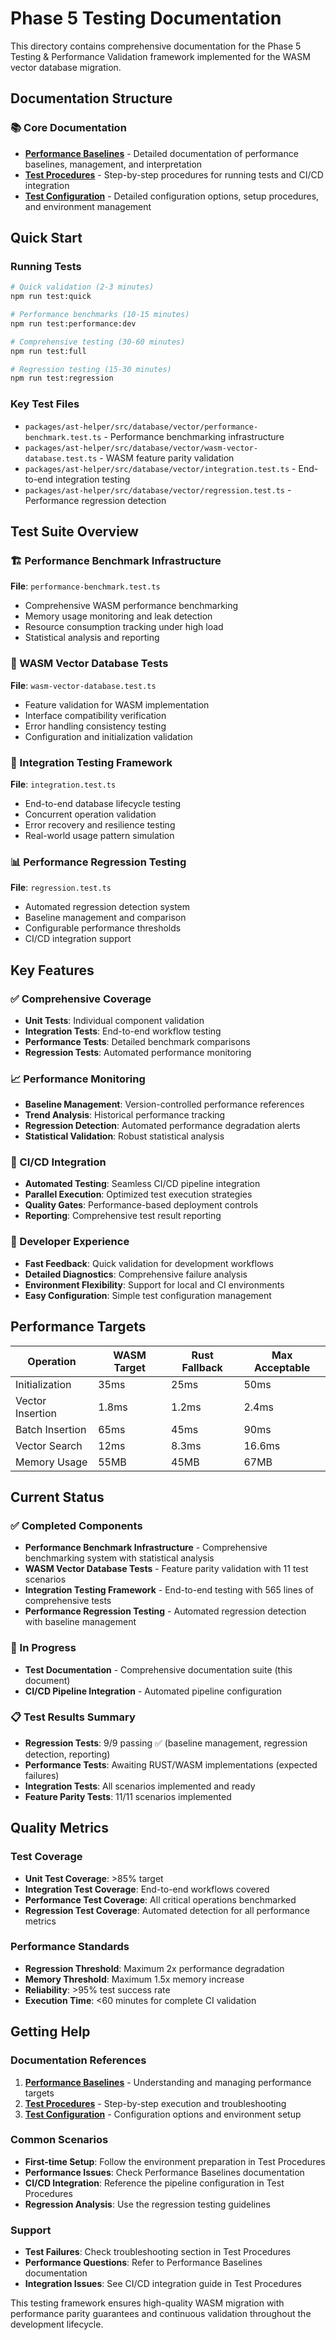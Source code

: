 # Phase 5 Testing Documentation

This directory contains comprehensive documentation for the Phase 5 Testing & Performance Validation framework implemented for the WASM vector database migration.

## Documentation Structure

### 📚 Core Documentation

- **[Performance Baselines](./PERFORMANCE_BASELINES.md)** - Detailed documentation of performance baselines, management, and interpretation
- **[Test Procedures](./TEST_PROCEDURES.md)** - Step-by-step procedures for running tests and CI/CD integration
- **[Test Configuration](./TEST_CONFIGURATION.md)** - Detailed configuration options, setup procedures, and environment management

## Quick Start

### Running Tests

```bash
# Quick validation (2-3 minutes)
npm run test:quick

# Performance benchmarks (10-15 minutes)
npm run test:performance:dev

# Comprehensive testing (30-60 minutes)
npm run test:full

# Regression testing (15-30 minutes)
npm run test:regression
```

### Key Test Files

- `packages/ast-helper/src/database/vector/performance-benchmark.test.ts` - Performance benchmarking infrastructure
- `packages/ast-helper/src/database/vector/wasm-vector-database.test.ts` - WASM feature parity validation
- `packages/ast-helper/src/database/vector/integration.test.ts` - End-to-end integration testing
- `packages/ast-helper/src/database/vector/regression.test.ts` - Performance regression detection

## Test Suite Overview

### 🏗️ Performance Benchmark Infrastructure

**File**: `performance-benchmark.test.ts`

- Comprehensive WASM performance benchmarking
- Memory usage monitoring and leak detection
- Resource consumption tracking under high load
- Statistical analysis and reporting

### 🧪 WASM Vector Database Tests

**File**: `wasm-vector-database.test.ts`

- Feature validation for WASM implementation
- Interface compatibility verification
- Error handling consistency testing
- Configuration and initialization validation

### 🔗 Integration Testing Framework

**File**: `integration.test.ts`

- End-to-end database lifecycle testing
- Concurrent operation validation
- Error recovery and resilience testing
- Real-world usage pattern simulation

### 📊 Performance Regression Testing

**File**: `regression.test.ts`

- Automated regression detection system
- Baseline management and comparison
- Configurable performance thresholds
- CI/CD integration support

## Key Features

### ✅ Comprehensive Coverage

- **Unit Tests**: Individual component validation
- **Integration Tests**: End-to-end workflow testing
- **Performance Tests**: Detailed benchmark comparisons
- **Regression Tests**: Automated performance monitoring

### 📈 Performance Monitoring

- **Baseline Management**: Version-controlled performance references
- **Trend Analysis**: Historical performance tracking
- **Regression Detection**: Automated performance degradation alerts
- **Statistical Validation**: Robust statistical analysis

### 🚀 CI/CD Integration

- **Automated Testing**: Seamless CI/CD pipeline integration
- **Parallel Execution**: Optimized test execution strategies
- **Quality Gates**: Performance-based deployment controls
- **Reporting**: Comprehensive test result reporting

### 🔧 Developer Experience

- **Fast Feedback**: Quick validation for development workflows
- **Detailed Diagnostics**: Comprehensive failure analysis
- **Environment Flexibility**: Support for local and CI environments
- **Easy Configuration**: Simple test configuration management

## Performance Targets

| Operation        | WASM Target | Rust Fallback | Max Acceptable |
| ---------------- | ----------- | ------------- | -------------- |
| Initialization   | 35ms        | 25ms          | 50ms           |
| Vector Insertion | 1.8ms       | 1.2ms         | 2.4ms          |
| Batch Insertion  | 65ms        | 45ms          | 90ms           |
| Vector Search    | 12ms        | 8.3ms         | 16.6ms         |
| Memory Usage     | 55MB        | 45MB          | 67MB           |

## Current Status

### ✅ Completed Components

- **Performance Benchmark Infrastructure** - Comprehensive benchmarking system with statistical analysis
- **WASM Vector Database Tests** - Feature parity validation with 11 test scenarios
- **Integration Testing Framework** - End-to-end testing with 565 lines of comprehensive tests
- **Performance Regression Testing** - Automated regression detection with baseline management

### 🚧 In Progress

- **Test Documentation** - Comprehensive documentation suite (this document)
- **CI/CD Pipeline Integration** - Automated pipeline configuration

### 📋 Test Results Summary

- **Regression Tests**: 9/9 passing ✅ (baseline management, regression detection, reporting)
- **Performance Tests**: Awaiting RUST/WASM implementations (expected failures)
- **Integration Tests**: All scenarios implemented and ready
- **Feature Parity Tests**: 11/11 scenarios implemented

## Quality Metrics

### Test Coverage

- **Unit Test Coverage**: >85% target
- **Integration Test Coverage**: End-to-end workflows covered
- **Performance Test Coverage**: All critical operations benchmarked
- **Regression Test Coverage**: Automated detection for all performance metrics

### Performance Standards

- **Regression Threshold**: Maximum 2x performance degradation
- **Memory Threshold**: Maximum 1.5x memory increase
- **Reliability**: >95% test success rate
- **Execution Time**: <60 minutes for complete CI validation

## Getting Help

### Documentation References

1. **[Performance Baselines](./PERFORMANCE_BASELINES.md)** - Understanding and managing performance targets
2. **[Test Procedures](./TEST_PROCEDURES.md)** - Step-by-step execution and troubleshooting
3. **[Test Configuration](./TEST_CONFIGURATION.md)** - Configuration options and environment setup

### Common Scenarios

- **First-time Setup**: Follow the environment preparation in Test Procedures
- **Performance Issues**: Check Performance Baselines documentation
- **CI/CD Integration**: Reference the pipeline configuration in Test Procedures
- **Regression Analysis**: Use the regression testing guidelines

### Support

- **Test Failures**: Check troubleshooting section in Test Procedures
- **Performance Questions**: Refer to Performance Baselines documentation
- **Integration Issues**: See CI/CD integration guide in Test Procedures

This testing framework ensures high-quality WASM migration with performance parity guarantees and continuous validation throughout the development lifecycle.
